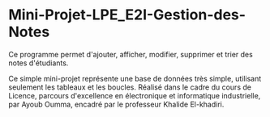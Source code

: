 # Mini-Projet-LPE_E2I-Gestion-des-Notes
Ce programme permet d'ajouter, afficher, modifier, supprimer et trier des notes d'étudiants.


Ce simple mini-projet représente une base de données très simple, utilisant seulement les tableaux et les boucles. Réalisé dans le cadre du cours de Licence, parcours d'excellence en électronique et informatique industrielle,
par Ayoub Oumma, encadré par le professeur Khalide El-khadiri.

